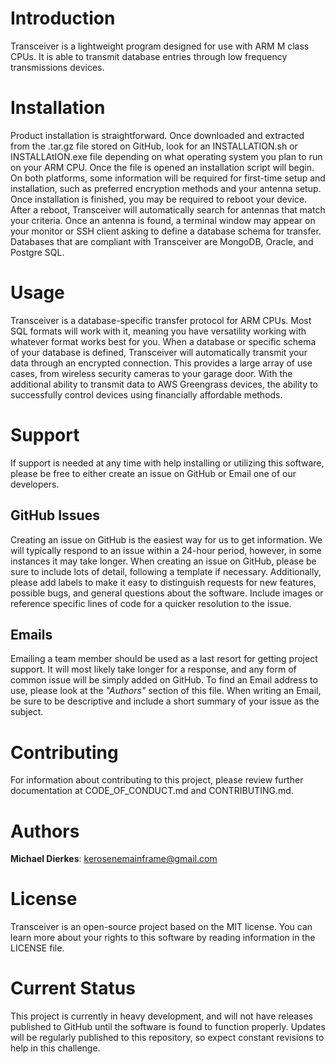 # Introduction
Transceiver is a lightweight program designed for use with ARM M class CPUs. It is able to transmit database entries through low frequency transmissions devices.

# Installation
Product installation is straightforward. Once downloaded and extracted from the .tar.gz file stored on GitHub, look for an INSTALLATION.sh or INSTALLAtION.exe file depending on what operating system you plan to run on your ARM CPU. Once the file is opened an installation script will begin. On both platforms, some information will be required for first-time setup and installation, such as preferred encryption methods and your antenna setup. Once installation is finished, you may be required to reboot your device. After a reboot, Transceiver will automatically search for antennas that match your criteria. Once an antenna is found, a terminal window may appear on your monitor or SSH client asking to define a database schema for transfer. Databases that are compliant with Transceiver are MongoDB, Oracle, and Postgre SQL.

# Usage
Transceiver is a database-specific transfer protocol for ARM CPUs. Most SQL formats will work with it, meaning you have versatility working with whatever format works best for you. When a database or specific schema of your database is defined, Transceiver will automatically transmit your data through an encrypted connection. This provides a large array of use cases, from wireless security cameras to your garage door. With the additional ability to transmit data to AWS Greengrass devices, the ability to successfully control devices using financially affordable methods.

# Support
If support is needed at any time with help installing or utilizing this software, please be free to either create an issue on GitHub or Email one of our developers.

## GitHub Issues
Creating an issue on GitHub is the easiest way for us to get information. We will typically respond to an issue within a 24-hour period, however, in some instances it may take longer. When creating an issue on GitHub, please be sure to include lots of detail, following a template if necessary. Additionally, please add labels to make it easy to distinguish requests for new features, possible bugs, and general questions about the software. Include images or reference specific lines of code for a quicker resolution to the issue.

## Emails
Emailing a team member should be used as a last resort for getting project support. It will most likely take longer for a response, and any form of common issue will be simply added on GitHub. To find an Email address to use, please look at the _"Authors"_ section of this file. When writing an Email, be sure to be descriptive and include a short summary of your issue as the subject.

# Contributing
For information about contributing to this project, please review further documentation at CODE_OF_CONDUCT.md and CONTRIBUTING.md.

# Authors
**Michael Dierkes**: kerosenemainframe@gmail.com

# License
Transceiver is an open-source project based on the MIT license. You can learn more about your rights to this software by reading information in the LICENSE file.

# Current Status
This project is currently in heavy development, and will not have releases published to GitHub until the software is found to function properly. Updates will be regularly published to this repository, so expect constant revisions to help in this challenge.

